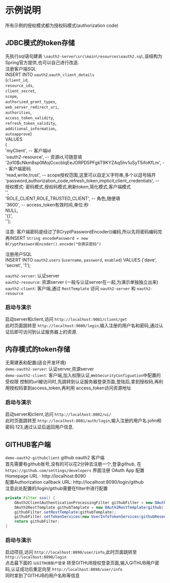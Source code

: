 # 示例说明
所有示例的授权模式都为授权码模式(authorization code)

## JDBC模式的token存储
先执行sql语句建表 `\oauth2-server\src\main\resources\oauth2.sql`,该结构为Spring官方提供,也可以自己进行改造.  
注册客户端SQL  
INSERT INTO `oauth2`.`oauth_client_details`   
(`client_id`,   
`resource_ids`,   
`client_secret`,   
`scope`,   
`authorized_grant_types`,  
`web_server_redirect_uri`,   
`authorities`,   
`access_token_validity`,   
`refresh_token_validity`,   
`additional_information`,   
`autoapprove`)   
VALUES   
(  
'myClient',      -- 客户端id   
'oauth2-resource',  -- 资源id,可随意填  
'$2a$10$cNkm8sp0MojCcxcblqEeJORPD5PFgkT9KYZAq5hv1uSyT5ifoKfLm', -- 客户端密码  
'read,write,trust',  -- scope授权范围,这里可以自定义字符串,多个以逗号隔开  
'password,authorization_code,refresh_token,implicit,client_credentials',  -- 授权模式: 密码模式,授权码模式,刷新token,简化模式,客户端模式  
'',   
'ROLE_CLIENT,ROLE_TRUSTED_CLIENT', -- 角色,随便填  
'3600',  -- access_token有效时间,单位:秒  
NULL,   
'{}',   
'');  

注意: 客户端密码是经过了BCryptPasswordEncoder()编码,所以先将密码编码完再INSERT
`String encodePassword = new BCryptPasswordEncoder().encode("你真实密码")`

注册用户SQL  
INSERT INTO `oauth2`.`users` (`username`, `password`, `enabled`) VALUES ('dave', 'secret', '1');

`oauth2-server`: 认证server  
`oauth2-resource`: 资源server (一般与认证server在一起,为演示单独独立出来)  
`oauth2-client`: 客户端,通过 `RestTemplate` 访问 `oauth2-server` 和 `oauth2-resource`
  
### 启动与演示
启动server和client,访问 `http://localhost:9081/client/get`  
此时页面跳转至 `http://localhost:9080/login`,输入注册的用户名和密码,通过认证后即可访问到认证服务器上的资源.  

## 内存模式的token存储
无需建表和配置(适合开发环境)  
`demo-oauth2-server`: 认证server,资源server  
`demo-oauth2-client`: 客户端,加入权限认证,`WebSecurityConfiguation`中配置的受权限
控制的url被访问时,先跳转到认证服务器登录页面,登陆后,拿到授权码,再利用授权码拿到access_token,再利用
access_token访问资源地址

### 启动与演示
启动server和client,访问 `http://localhost:8082/ui/`  
此时页面跳转至 `http://localhost:8081/auth/login`,输入注册的用户名:john和密码:123,通过认证后返回用户信息.

## GITHUB客户端
`demo-oauth2-githubclient` github oauth2 客户端  
首先需要有github账号,没有的可以花2分钟去注册一个,登录github, 在 `https://github.com/settings/developers` 界面注册 OAuth App
配置Homepage URL : http://localhost:8090  
配置Authorization callback URL: http://localhost:8090/login/github  
注意此处配置的/login/github需要在filter中进行配置  
```java
private Filter sso() {
    OAuth2ClientAuthenticationProcessingFilter githubFilter = new OAuth2ClientAuthenticationProcessingFilter("/login/github");
    OAuth2RestTemplate githubTemplate = new OAuth2RestTemplate(github(), oauth2ClientContext);
    githubFilter.setRestTemplate(githubTemplate);
    githubFilter.setTokenServices(new UserInfoTokenServices(githubResource().getUserInfoUri(), github().getClientId()));
    return githubFilter;
}
```

### 启动与演示  
启动项目,访问 `http://localhost:8090/user/info`,此时页面跳转至 `http://localhost:8090/login`  
点击最下面的 `以GITHUB账户登录` 转至GITHUB授权登录页面,输入GITHUB用户密码,认证成功后重定向至 `http://localhost:8090/user/info`  
同时拿到了GITHUB的用户名称等信息
